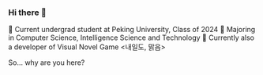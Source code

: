 ### Hi there 👋
🔭 Current undergrad student at Peking University, Class of 2024
🌱 Majoring in Computer Science, Intelligence Science and Technology
💬 Currently also a developer of Visual Novel Game <내일도, 맑음>

So... why are you here?


<!--
**timingsniper/timingsniper** is a ✨ _special_ ✨ repository because its `README.md` (this file) appears on your GitHub profile.

Here are some ideas to get you started:

- 🔭 I’m currently working on ...
- 🌱 I’m currently learning ...
- 👯 I’m looking to collaborate on ...
- 🤔 I’m looking for help with ...
- 💬 Ask me about ...
- 📫 How to reach me: ...
- 😄 Pronouns: ...
- ⚡ Fun fact: ...
-->
